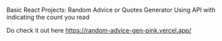 Basic React Projects:
   Random Advice or Quotes Generator Using API with indicating the count you read

Do check it out here
https://random-advice-gen-pink.vercel.app/
